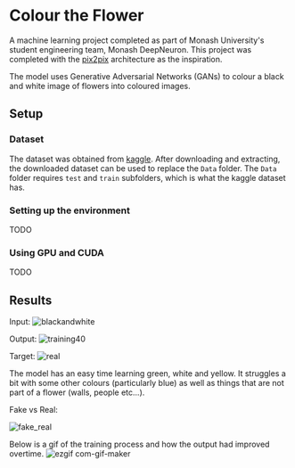 # Colour the Flower

A machine learning project completed as part of Monash University's student engineering team, Monash DeepNeuron. This project was completed with the [pix2pix](https://github.com/phillipi/pix2pix) architecture as the inspiration.  

The model uses Generative Adversarial Networks (GANs) to colour a black and white image of flowers into coloured images.


## Setup
### Dataset
The dataset was obtained from [kaggle](https://www.kaggle.com/datasets/vaibhavrmankar/colour-the-flower-gan-data). After downloading and extracting, the downloaded dataset can be used to replace the `Data` folder. The `Data` folder requires `test` and `train` subfolders, which is what the kaggle dataset has. 

### Setting up the environment
TODO

### Using GPU and CUDA
TODO


## Results
Input:
![blackandwhite](https://user-images.githubusercontent.com/78593106/200111048-6b6d8fe1-18b4-47c8-bf12-e2a960f1e9a4.jpg)

Output:
![training40](https://user-images.githubusercontent.com/78593106/200111089-d54b77bd-9fe5-47a6-99f8-a8517459b989.jpg)

Target:
![real](https://user-images.githubusercontent.com/78593106/200111170-ca8cee3e-8a81-4ace-9af3-7167fcb5a525.jpg)

The model has an easy time learning green, white and yellow. It struggles a bit with some other colours (particularly blue) as well as things that are not part of a flower (walls, people etc...). 

Fake vs Real:

![fake_real](https://user-images.githubusercontent.com/78593106/200111708-9bf9b455-86c3-4923-9a53-3fbc4c3d30e4.jpg)




Below is a gif of the training process and how the output had improved overtime.
![ezgif com-gif-maker](https://user-images.githubusercontent.com/78593106/200111057-53957c3a-0f06-44d8-b77a-bce2f0643c57.gif)
